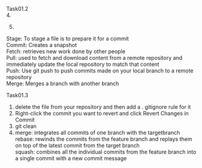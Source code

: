 Task01.2  
4.  


5.  
Stage: To stage a file is to prepare it for a commit  
Commit: Creates a snapshot  
Fetch: retrieves new work done by other people  
Pull:  used to fetch and download content from a remote repository and immediately update the local repository to match that content   
Push: Use git push to push commits made on your local branch to a remote repository  
Merge: Merges a branch with another branch  


Task01.3  

1. delete the file from your repository and then add a . gitignore rule for it  
2. Right-click the commit you want to revert and click Revert Changes in Commit  
3. git clean  
4. merge: integrates all commits of one branch with the targetbranch  
   rebase: rewinds the commits from the feature branch and replays them on top of the latest commit from the target branch  
   squash: combines all the individual commits from the feature branch into a single commit with a new commit message  
